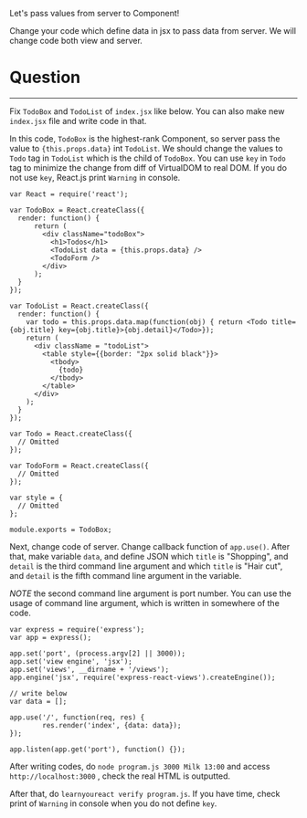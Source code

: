 Let's pass values from server to Component!

Change your code which define data in jsx to pass data from server.
We will change code both view and server.

# Question
---

Fix `TodoBox` and `TodoList` of `index.jsx` like below. 
You can also make new `index.jsx` file and write code in that.

In this code, `TodoBox` is the highest-rank Component, so server pass the value to `{this.props.data}` int `TodoList`.
We should change the values to `Todo` tag in `TodoList` which is the child of `TodoBox`.
You can use `key` in `Todo` tag to minimize the change from diff of VirtualDOM to real DOM.
If you do not use `key`, React.js print `Warning` in console.


```
var React = require('react');

var TodoBox = React.createClass({
  render: function() {
      return (
        <div className="todoBox">
          <h1>Todos</h1>
          <TodoList data = {this.props.data} />
          <TodoForm />
        </div>
      );
  }
});

var TodoList = React.createClass({
  render: function() {
    var todo = this.props.data.map(function(obj) { return <Todo title={obj.title} key={obj.title}>{obj.detail}</Todo>});
    return (
      <div className = "todoList">
        <table style={{border: "2px solid black"}}>
          <tbody>
            {todo}    
          </tbody>
        </table>
      </div>    
    );
  }
});

var Todo = React.createClass({
  // Omitted
});

var TodoForm = React.createClass({
  // Omitted
});

var style = {
  // Omitted
};

module.exports = TodoBox;
```

Next, change code of server.
Change callback function of `app.use()`.
After that, make variable `data`, and define JSON which `title` is "Shopping", and `detail` is the third command line argument and which `title` is "Hair cut", and `detail` is the fifth command line argument in the variable.

*NOTE* the second command line argument is port number.
You can use the usage of command line argument, which is written in somewhere of the code.


```
var express = require('express');
var app = express();

app.set('port', (process.argv[2] || 3000));
app.set('view engine', 'jsx');
app.set('views', __dirname + '/views'); 
app.engine('jsx', require('express-react-views').createEngine());

// write below
var data = [];

app.use('/', function(req, res) {
        res.render('index', {data: data});
});

app.listen(app.get('port'), function() {});

```

After writing codes, do `node program.js 3000 Milk 13:00` and access `http://localhost:3000` , check the real HTML is outputted.

After that, do `learnyoureact verify program.js`.
If you have time, check print of `Warning` in console when you do not define `key`.
